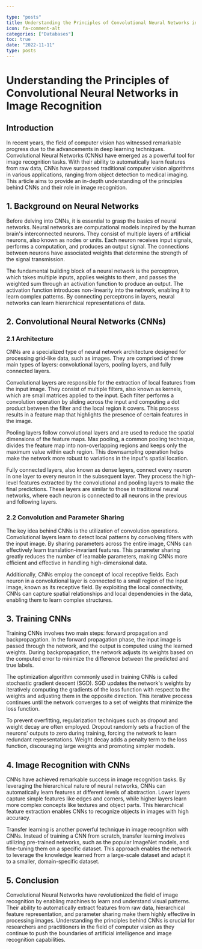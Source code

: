 ```yaml
---

type: "posts"
title: Understanding the Principles of Convolutional Neural Networks in Image Recognition
icon: fa-comment-alt
categories: ["Databases"]
toc: true
date: "2022-11-11"
type: posts
---
```





# Understanding the Principles of Convolutional Neural Networks in Image Recognition

## Introduction

In recent years, the field of computer vision has witnessed remarkable progress due to the advancements in deep learning techniques. Convolutional Neural Networks (CNNs) have emerged as a powerful tool for image recognition tasks. With their ability to automatically learn features from raw data, CNNs have surpassed traditional computer vision algorithms in various applications, ranging from object detection to medical imaging. This article aims to provide an in-depth understanding of the principles behind CNNs and their role in image recognition.

## 1. Background on Neural Networks

Before delving into CNNs, it is essential to grasp the basics of neural networks. Neural networks are computational models inspired by the human brain's interconnected neurons. They consist of multiple layers of artificial neurons, also known as nodes or units. Each neuron receives input signals, performs a computation, and produces an output signal. The connections between neurons have associated weights that determine the strength of the signal transmission.

The fundamental building block of a neural network is the perceptron, which takes multiple inputs, applies weights to them, and passes the weighted sum through an activation function to produce an output. The activation function introduces non-linearity into the network, enabling it to learn complex patterns. By connecting perceptrons in layers, neural networks can learn hierarchical representations of data.

## 2. Convolutional Neural Networks (CNNs)

### 2.1 Architecture

CNNs are a specialized type of neural network architecture designed for processing grid-like data, such as images. They are comprised of three main types of layers: convolutional layers, pooling layers, and fully connected layers.

Convolutional layers are responsible for the extraction of local features from the input image. They consist of multiple filters, also known as kernels, which are small matrices applied to the input. Each filter performs a convolution operation by sliding across the input and computing a dot product between the filter and the local region it covers. This process results in a feature map that highlights the presence of certain features in the image.

Pooling layers follow convolutional layers and are used to reduce the spatial dimensions of the feature maps. Max pooling, a common pooling technique, divides the feature map into non-overlapping regions and keeps only the maximum value within each region. This downsampling operation helps make the network more robust to variations in the input's spatial location.

Fully connected layers, also known as dense layers, connect every neuron in one layer to every neuron in the subsequent layer. They process the high-level features extracted by the convolutional and pooling layers to make the final predictions. These layers are similar to those in traditional neural networks, where each neuron is connected to all neurons in the previous and following layers.

### 2.2 Convolution and Parameter Sharing

The key idea behind CNNs is the utilization of convolution operations. Convolutional layers learn to detect local patterns by convolving filters with the input image. By sharing parameters across the entire image, CNNs can effectively learn translation-invariant features. This parameter sharing greatly reduces the number of learnable parameters, making CNNs more efficient and effective in handling high-dimensional data.

Additionally, CNNs employ the concept of local receptive fields. Each neuron in a convolutional layer is connected to a small region of the input image, known as its receptive field. By exploiting the local connectivity, CNNs can capture spatial relationships and local dependencies in the data, enabling them to learn complex structures.

## 3. Training CNNs

Training CNNs involves two main steps: forward propagation and backpropagation. In the forward propagation phase, the input image is passed through the network, and the output is computed using the learned weights. During backpropagation, the network adjusts its weights based on the computed error to minimize the difference between the predicted and true labels.

The optimization algorithm commonly used in training CNNs is called stochastic gradient descent (SGD). SGD updates the network's weights by iteratively computing the gradients of the loss function with respect to the weights and adjusting them in the opposite direction. This iterative process continues until the network converges to a set of weights that minimize the loss function.

To prevent overfitting, regularization techniques such as dropout and weight decay are often employed. Dropout randomly sets a fraction of the neurons' outputs to zero during training, forcing the network to learn redundant representations. Weight decay adds a penalty term to the loss function, discouraging large weights and promoting simpler models.

## 4. Image Recognition with CNNs

CNNs have achieved remarkable success in image recognition tasks. By leveraging the hierarchical nature of neural networks, CNNs can automatically learn features at different levels of abstraction. Lower layers capture simple features like edges and corners, while higher layers learn more complex concepts like textures and object parts. This hierarchical feature extraction enables CNNs to recognize objects in images with high accuracy.

Transfer learning is another powerful technique in image recognition with CNNs. Instead of training a CNN from scratch, transfer learning involves utilizing pre-trained networks, such as the popular ImageNet models, and fine-tuning them on a specific dataset. This approach enables the network to leverage the knowledge learned from a large-scale dataset and adapt it to a smaller, domain-specific dataset.

## 5. Conclusion

Convolutional Neural Networks have revolutionized the field of image recognition by enabling machines to learn and understand visual patterns. Their ability to automatically extract features from raw data, hierarchical feature representation, and parameter sharing make them highly effective in processing images. Understanding the principles behind CNNs is crucial for researchers and practitioners in the field of computer vision as they continue to push the boundaries of artificial intelligence and image recognition capabilities.